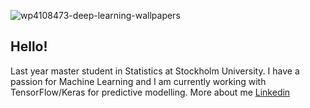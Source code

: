 ![wp4108473-deep-learning-wallpapers](https://user-images.githubusercontent.com/91677320/135479381-d88e2f8e-f43c-4789-ad0c-0074b5dcd1f2.jpg)

## Hello!
Last year master student in Statistics at Stockholm University.
I have a passion for Machine Learning and I am currently working with TensorFlow/Keras for predictive modelling.
More about me
[Linkedin](https://www.linkedin.com/in/olovrudberg/)
